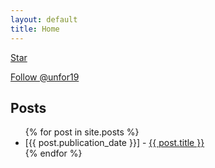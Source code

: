```yaml
---
layout: default
title: Home
---
```


<body>
<div>
<a class="github-button" href="https://github.com/unfor19/unfor19.github.io" data-icon="octicon-star" data-size="large" data-show-count="true" aria-label="Star unfor19/unfor19.github.io on GitHub">Star</a>

<!-- Place this tag where you want the button to render. -->

<a class="github-button" href="https://github.com/unfor19" data-size="large" data-show-count="true" aria-label="Follow @unfor19 on GitHub">Follow @unfor19</a>

</div>
<h2>Posts</h2>
<ul>
  {% for post in site.posts %}
    <li>
      [{{ post.publication_date }}] - <a href="{{ post.url }}">{{ post.title }}</a>
    </li>
  {% endfor %}
</ul>
<script async defer src="https://buttons.github.io/buttons.js"></script>
</body>
